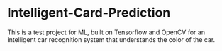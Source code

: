 # Intelligent-Card-Prediction
This is a test project for ML, built on Tensorflow and OpenCV for an intelligent car recognition system that understands the color of the car.
